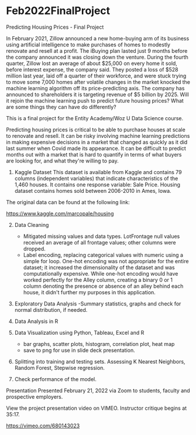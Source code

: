 # Feb2022FinalProject
Predicting Housing Prices - Final Project

In February 2021, Zillow announced a new home-buying arm of its business using artificial intelligence to make purchases of homes to modestly renovate and resell at a profit. The iBuying plan lasted just 9 months before the company announced it was closing down the venture. During the fourth quarter, Zillow lost an average of about $25,000 on every home it sold, before interest expense, the company said. They posted a loss of $528 million last year, laid off a quarter of their workforce, and were stuck trying to move some 7,000 homes after volatile changes in the market knocked the machine learning algorithm off its price-predicting axis.
 The company has announced to shareholders it is targeting revenue of $5 billion by 2025. Will it rejoin the machine learning push to predict future housing prices? What are some things they can have do differently? 

This is a final project for the Entity Academy/Woz U Data Science course. 

Predicting housing prices is critical to be able to purchase houses at scale to renovate and resell. It can be risky involving machine learning predictions in making expensive decisions in a market that changed as quickly as it did last summer when Covid made its appearance. It can be difficult to predict months out with a market that is hard to quantify in terms of what buyers are looking for, and what they're willing to pay. 

1. Kaggle Dataset 
This dataset is available from Kaggle and contains 79 columns (independent variables) that indicate characteristics of the 1,460 houses. It contains one response variable: Sale Price. Housing dataset contains homes sold between 2006-2010 in Ames, Iowa.

The original data can be found at the following link: 

https://www.kaggle.com/marcopale/housing


2. Data Cleaning 
    - Mitigated missing values and data types. LotFrontage null values received an average of all frontage values; other columns were dropped. 
    - Label encoding, replacing categorical values with numeric using a simple for loop. One-hot encoding was not appropriate for the entire dataset; it increased the dimensionality of the dataset and was computationally expensive. While one-hot encoding would have worked perfectly for the Alley column, creating a binary 0 or 1 column denoting the presence or absence of an alley behind each house, it didn't further my purposes in this application.  

3. Exploratory Data Analysis
    -Summary statistics, graphs and check for normal distribution, if needed.

4. Data Analysis in R

5. Data Visualization using Python, Tableau, Excel and R
    - bar graphs, scatter plots, histogram, correlation plot, heat map
    - save to png for use in slide deck presentation.


6. Splitting into training and testing sets. Assessing K Nearest Neighbors, Random Forest, Stepwise regression.

7. Check performance of the model. 

Presentation
Presented February 21, 2022 via Zoom to students, faculty and prospective employers.

View the project presentation video on VIMEO. Instructor critique begins at 35:17.

https://vimeo.com/680143023
